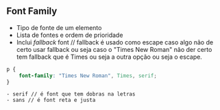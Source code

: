 ## Font Family

* Tipo de fonte de um elemento
* Lista de fontes e ordem de prioridade 
* Inclui *fallback* font // fallback é usado como escape caso algo não de certo usar fallback ou seja caso o "Times New Roman" não der certo tem fallback que é Times ou seja a outra opção ou seja o escape.

```css
p {
    font-family: "Times New Roman", Times, serif;
}
```
    - serif // é font que tem dobras na letras
    - sans // é font reta e justa
